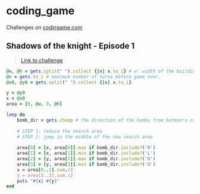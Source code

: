 # coding_game

Challenges on [codingame.com](https://www.codingame.com/ide/puzzle/shadows-of-the-knight-episode-1)

## Shadows of the knight - Episode 1

> [Link to challenge](https://www.codingame.com/ide/puzzle/shadows-of-the-knight-episode-1)

```ruby
@w, @h = gets.split(" ").collect {|x| x.to_i} # w: width of the building, h: height of the building
@n = gets.to_i # maximum number of turns before game over.
@x0, @y0 = gets.split(" ").collect {|x| x.to_i}

y = @y0
x = @x0
area = [0, @w, 0, @h]

loop do
    bomb_dir = gets.chomp # the direction of the bombs from batman's current location (U, UR, R, DR, D, DL, L or UL)
    
    # STEP 1: reduce the search area
    # STEP 2: jump in the middle of the new search area
    
    area[0] = [x, area[0]].max if bomb_dir.include?('R')
    area[1] = [x, area[1]].min if bomb_dir.include?('L')
    area[2] = [y, area[2]].max if bomb_dir.include?('D')
    area[3] = [y, area[3]].min if bomb_dir.include?('U')
    x = area[0..1].sum./2
    y = area[2..3].sum./2
    puts "#{x} #{y}"
end
```
